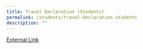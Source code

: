 ```yaml
---
title: Travel Declaration (Students)
permalink: /students/travel-declaration-students
description: ""
---
```

<a href="https://docs.google.com/forms/d/e/1FAIpQLSc6DZUwV9je108MJtJQFdn0QsrNR_h4_LY40CpRviz3lal6Dw/viewform">External Link</a>